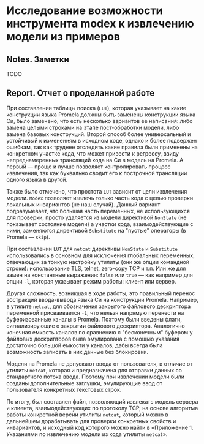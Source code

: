 # Исследование возможности инструмента modex к извлечению модели из примеров

## Notes. Заметки

TODO

## Report. Отчет о проделанной работе

При составлении таблицы поиска (`LUT`), которая указывает на какие
конструкции языка Promela должны быть заменены конструкции языка Си, было
замечено, что есть несколько вариантов ее написания: либо замена целыми
строками на этапе пост-обработки модели, либо замена базовых конструкций. Второй
способ более универсальный и устойчивый к изменениям в исходном коде, однако
и более подвержен ошибкам, так как труднее отследить какие правила были
применены на конкретном участке кода, что может привести к регрессу, ввиду
непреднамеренных трансляций кода на Си в модель на Promela. А первый &mdash;
проще и лучше позволяет контролировать процесс извлечения, так как буквально
сводит его к построчной трансляции одного языка в другой.

Также было отмечено, что простота `LUT` зависит от цели извлечения модели. `Modex`
позволяет извлечь только часть кода с целью проверки локальных инвариантов (не
наш случай). Данный вариант подразумевает, что большая часть переменных, не
использующихся для проверки, просто удаляется из модели директивой `NonState`
(не показывает состояние модели) а участки кода, взаимодействующие с ними,
заменяются директивой `Substitute` на "пустые" операторы (в Promela &mdash;
`skip`).

При составлении `LUT` для `netcat` директивы `NonState` и `Substitute`
использовались в основном для исключения глобальных переменных, отвечающих за
тонкую настройку утилиты (они же опции командной строки): использование TLS,
telnet, zero-copy TCP и т.п. Или же для замен на константные выражения: `false`
или `true` &mdash; как например для опции `-l`, которая указывает режим работы:
клиент или сервер.

Другая сложность, возникшая в ходе работы, это правильный перенос абстракций
ввода-вывода языка Си на конструкции Promela. Например, в утилите `netcat`, для
обозначения закрытого файлового дескриптора переменной присваивается `-1`, что
нельзя напрямую перенести на буферизованные каналы в Promela. Поэтому были введены
флаги, сигнализирующие о закрытии файлового дескриптора. Аналогично конечная
емкость каналов по сравнению с "бесконечным" буфером у файловых дескрипторов
была эмулирована с помощью указания достаточно большой емкости у каналов, дабы
всегда была возможность записать в них данные без блокировки.

Модели на Promela не допускают ввода от пользователя, в отличие от утилиты
`netcat`, которая и предназначена для отправки данных со стандартного потока
ввода. Поэтому при извлечении модели были созданы дополнительные заглушки,
эмулирующие ввод от пользователя конкретных текстовых строк.

По итогу, был составлен файл, позволяющий извлекать модель сервера и клиента,
взаимодействующих по протоколу TCP, на основе алгоритма работы конкретной версии
утилиты `netcat`, который можно в дальнейшем дорабатывать для проверки конкретных
свойств и инвариантов, и исходный код которого можно найти в &laquo;Приложение 1.
Указаниями по извлечению модели из кода утилиты `netcat`&raquo;.
